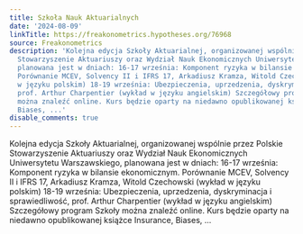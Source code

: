 ```yaml
---
title: Szkoła Nauk Aktuarialnych
date: '2024-08-09'
linkTitle: https://freakonometrics.hypotheses.org/76968
source: Freakonometrics
description: 'Kolejna edycja Szkoły Aktuarialnej, organizowanej wspólnie przez Polskie
  Stowarzyszenie Aktuariuszy oraz Wydział Nauk Ekonomicznych Uniwersytetu Warszawskiego,
  planowana jest w dniach: 16-17 września: Komponent ryzyka w bilansie ekonomicznym.
  Porównanie MCEV, Solvency II i IFRS 17, Arkadiusz Kramza, Witold Czechowski (wykład
  w języku polskim) 18-19 września: Ubezpieczenia, uprzedzenia, dyskryminacja i sprawiedliwość,
  prof. Arthur Charpentier (wykład w języku angielskim) Szczegółowy program Szkoły
  można znaleźć online. Kurs będzie oparty na niedawno opublikowanej książce Insurance,
  Biases, ...'
disable_comments: true
---
```

Kolejna edycja Szkoły Aktuarialnej, organizowanej wspólnie przez Polskie Stowarzyszenie Aktuariuszy oraz Wydział Nauk Ekonomicznych Uniwersytetu Warszawskiego, planowana jest w dniach: 16-17 września: Komponent ryzyka w bilansie ekonomicznym. Porównanie MCEV, Solvency II i IFRS 17, Arkadiusz Kramza, Witold Czechowski (wykład w języku polskim) 18-19 września: Ubezpieczenia, uprzedzenia, dyskryminacja i sprawiedliwość, prof. Arthur Charpentier (wykład w języku angielskim) Szczegółowy program Szkoły można znaleźć online. Kurs będzie oparty na niedawno opublikowanej książce Insurance, Biases, ...